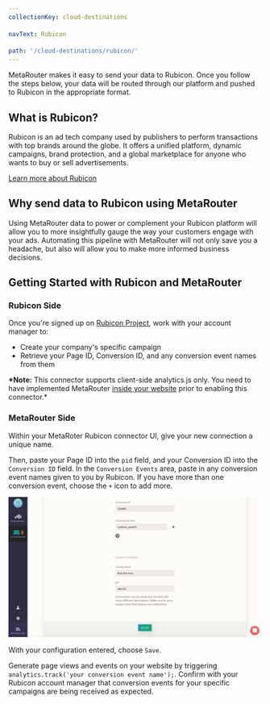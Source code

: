 ```yaml
---
collectionKey: cloud-destinations

navText: Rubicon

path: '/cloud-destinations/rubicon/'
---
```


MetaRouter makes it easy to send your data to Rubicon. Once you follow the steps below, your data will be routed through our platform and pushed to Rubicon in the appropriate format.

## What is Rubicon?

Rubicon is an ad tech company used by publishers to perform transactions with top brands around the globe. It offers a unified platform, dynamic campaigns, brand protection, and a global marketplace for anyone who wants to buy or sell advertisements.

[Learn more about Rubicon](http://rubiconproject.com/)

## Why send data to Rubicon using MetaRouter

Using MetaRouter data to power or complement your Rubicon platform will allow you to more insightfully gauge the way your customers engage with your ads. Automating this pipeline with MetaRouter will not only save you a headache, but also will allow you to make more informed business decisions.

## Getting Started with Rubicon and MetaRouter

### Rubicon Side

Once you're signed up on [Rubicon Project](http://rubiconproject.com/), work with your account manager to:

- Create your company's specific campaign
- Retrieve your Page ID, Conversion ID, and any conversion event names from them

**\*Note:** This connector supports client-side analytics.js only. You need to have implemented MetaRouter [inside your website](/sources/analytics-js/) prior to enabling this connector.\*

### MetaRouter Side

Within your MetaRoter Rubicon connector UI, give your new connection a unique name.

Then, paste your Page ID into the `pid` field, and your Conversion ID into the `Conversion ID` field. In the `Conversion Events` area, paste in any conversion event names given to you by Rubicon. If you have more than one conversion event, choose the `+` icon to add more.

![rubicon1](../../../images/rubicon1v2.png)

With your configuration entered, choose `Save`.

Generate page views and events on your website by triggering `analytics.track('your conversion event name');`. Confirm with your Rubicon account manager that conversion events for your specific campaigns are being received as expected.
